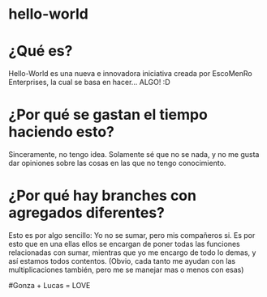 # hello-world


# ¿Qué es?
Hello-World es una nueva e innovadora iniciativa creada por EscoMenRo Enterprises, la cual se basa en hacer... ALGO! :D

# ¿Por qué se gastan el tiempo haciendo esto?
Sinceramente, no tengo idea. Solamente sé que no se nada, y no me gusta dar opiniones sobre las cosas en las que no tengo conocimiento. 

# ¿Por qué hay branches con agregados diferentes?
Esto es por algo sencillo: Yo no se sumar, pero mis compañeros si. Es por esto que en una ellas ellos se encargan de poner todas las funciones relacionadas con sumar, mientras que yo me encargo de todo lo demas, y así estamos todos contentos. (Obvio, cada tanto me ayudan con las multiplicaciones también, pero me se manejar mas o menos con esas)

#Gonza + Lucas = LOVE
